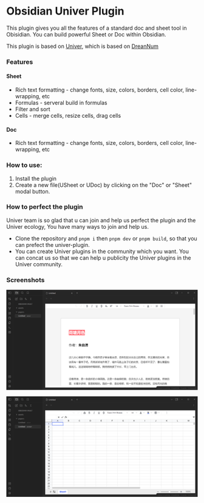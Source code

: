 # Obsidian Univer Plugin
This plugin gives you all the features of a standard doc and sheet tool in Obisidian. You can build powerful Sheet or Doc within Obsidian.

This plugin is based on [Univer](https://github.com/dream-num/univer), which is based on [DreanNum](https://github.com/dream-num)


### Features

#### Sheet
- Rich text formatting - change fonts, size, colors, borders, cell color, line-wrapping, etc
- Formulas - serveral build in formulas
- Filter and sort
- Cells - merge cells, resize cells, drag cells

#### Doc
- Rich text formatting - change fonts, size, colors, borders, cell color, line-wrapping, etc

### How to use:
1. Install the plugin
2. Create a new file(USheet or UDoc) by clicking on the "Doc" or "Sheet" modal button.


### How to perfect the plugin

Univer team is so glad that u can join and help us perfect the plugin and the Univer ecology, You have many ways to join and help us.
- Clone the repository and `pnpm i` then `pnpm dev` or `pnpm build`, so that you can prefect the univer-plugin.
- You can create Univer plugins in the community which you want. You can concat us so that we can help u publicity the Univer plugins in the Univer community.

### Screenshots
![doc](assets/doc.jpg)

![sheet](assets/sheet.jpg)





